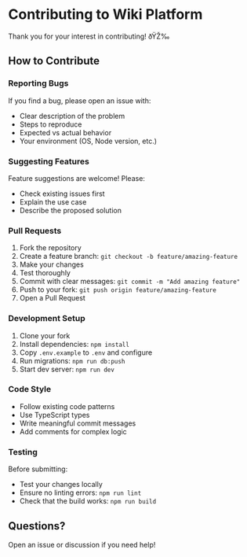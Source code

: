 ﻿# Contributing to Wiki Platform

Thank you for your interest in contributing! ðŸŽ‰

## How to Contribute

### Reporting Bugs

If you find a bug, please open an issue with:
- Clear description of the problem
- Steps to reproduce
- Expected vs actual behavior
- Your environment (OS, Node version, etc.)

### Suggesting Features

Feature suggestions are welcome! Please:
- Check existing issues first
- Explain the use case
- Describe the proposed solution

### Pull Requests

1. Fork the repository
2. Create a feature branch: `git checkout -b feature/amazing-feature`
3. Make your changes
4. Test thoroughly
5. Commit with clear messages: `git commit -m "Add amazing feature"`
6. Push to your fork: `git push origin feature/amazing-feature`
7. Open a Pull Request

### Development Setup

1. Clone your fork
2. Install dependencies: `npm install`
3. Copy `.env.example` to `.env` and configure
4. Run migrations: `npm run db:push`
5. Start dev server: `npm run dev`

### Code Style

- Follow existing code patterns
- Use TypeScript types
- Write meaningful commit messages
- Add comments for complex logic

### Testing

Before submitting:
- Test your changes locally
- Ensure no linting errors: `npm run lint`
- Check that the build works: `npm run build`

## Questions?

Open an issue or discussion if you need help!
